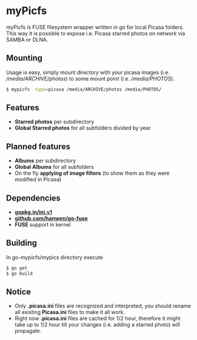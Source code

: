 # myPicfs

myPicfs is FUSE filesystem wrapper written in go for local Picasa folders. This way it is possible to expose i.e. Picasa starred photos on network via SAMBA or DLNA.

## Mounting

Usage is easy, simply mount directory with your picasa images (i.e. */media/ARCHIVE/photos*) to some mount point (i.e. */media/PHOTOS*).

```bash
$ mypicfs -type=picasa /media/ARCHIVE/photos /media/PHOTOS/
```

## Features

- **Starred photos** per subdirectory
- **Global Starred photos** for all subfolders divided by year

## Planned features

- **Albums** per subdirectory
- **Global Albums** for all subfolders
- On the fly **applying of image filters** (to show them as they were modified in Picasa)

## Dependencies

-  **[gopkg.in/ini.v1](https://gopkg.in/ini.v1)**
-  **[github.com/hanwen/go-fuse](https://github.com/hanwen/go-fuse)**
-  **FUSE** support in kernel

## Building

In go-mypicfs/mypics directory execute

```bash
$ go get
$ go build
```

## Notice

- Only **.picasa.ini** files are recognized and interpreted, you should rename all existing **Picasa.ini** files to make it all work.
- Right now **.picasa.ini** files are cached for 1/2 hour, therefore it might take up to 1/2 hour till your changes (i.e. adding a starred photo) will propagate.
